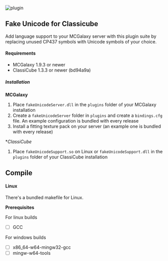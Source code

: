 ![plugin](https://user-images.githubusercontent.com/73447957/179381097-695492d8-f237-4faa-82b6-946ede809a0c.gif)

## Fake Unicode for Classicube

Add language support to your MCGalaxy server with this plugin suite by replacing unused CP437 symbols with Unicode symbols of your choice.

#### Requirements

* MCGalaxy 1.9.3 or newer
* ClassiCube 1.3.3 or newer (bd94a9a)

##### Installation

**MCGalaxy**
1. Place `fakeUnicodeServer.dll` in the `plugins` folder of your MCGalaxy installation
2. Create a `fakeUnicodeServer` folder in `plugins` and create a `bindings.cfg` file. An example configuration is bundled with every release
3. Install a fitting texture pack on your server (an example one is bundled with every release) 

**ClassiCube*
1. Place `fakeUnicodeSupport.so` on Linux or `fakeUnicodeSupport.dll` in the `plugins` folder of your ClassiCube installation

## Compile

#### Linux

There's a bundled makefile for Linux.

**Prerequisites**

For linux builds

- [ ] GCC

For windows builds

- [ ] x86_64-w64-mingw32-gcc
- [ ] mingw-w64-tools
